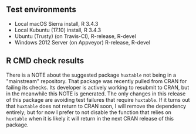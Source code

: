 ## Test environments
* Local macOS Sierra install, R 3.4.3
* Local Kubuntu (17.10) install, R 3.4.3
* Ubuntu (Trusty) (on Travis-CI), R-release, R-devel
* Windows 2012 Server (on Appveyor) R-release, R-devel

## R CMD check results
There is a NOTE about the suggested package `huxtable` not being in a
"mainstream" repository. That package was recently pulled from CRAN for failing
its checks. Its developer is actively working to resubmit to CRAN, but in
the meanwhile this NOTE is generated. The only changes in this release of this
package are avoiding test failures that require `huxtable`. If it turns out
that `huxtable` does not return to CRAN soon, I will remove the dependency
entirely; but for now I prefer to not disable the function that relies on 
`huxtable` when it is likely it will return in the next CRAN release of this
package.

